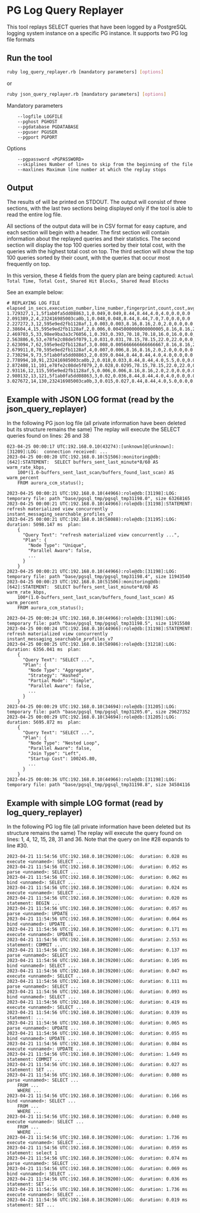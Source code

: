 # PG Log Query Replayer

This tool replays SELECT queries that have been logged by a PostgreSQL logging system instance on a specific PG instance.
It supports two PG log file formats

## Run the tool

```bash
ruby log_query_replayer.rb [mandatory parameters] [options]
```
or 
```bash
ruby json_query_replayer.rb [mandatory parameters] [options]
```

Mandatory parameters
```text
    --logfile LOGFILE
    --pghost PGHOST
    --pgdatabase PGDATABASE
    --pguser PGUSER
    --pgport PGPORT
```

Options
```text
    --pgpassword <PGPASSWORD>
    --skiplines Number of lines to skip from the beginning of the file
    --maxlines Maximum line number at which the replay stops
```

## Output

The results of will be printed on STDOUT. The output will consist of three sections, with the last two sections being displayed only if the tool is able to read the entire log file. 

All sections of the output data will be in CSV format for easy capture, and each section will begin with a header. The first section will contain information about the replayed queries and their statistics. The second section will display the top 100 queries sorted by their total cost, with the queries with the highest total cost on top. The third section will show the top 100 queries sorted by their count, with the queries that occur most frequently on top.

In this version, these 4 fields from the query plan are being captured:
```Actual Total Time, Total Cost, Shared Hit Blocks, Shared Read Blocks```

See an example below:
```
# REPLAYING LOG FILE 
elapsed_in_secs,execution_number,line_number,fingerprint,count,cost,avg_cost,time,avg_time,shared_hit_blocks,avg_shared_hit_blocks,shared_read_blocks,avg_shared_read_blocks
1.729327,1,1,5f1ab0fa5dd08863,1,0.049,0.049,8.44,8.44,4.0,4.0,0.0,0.0
2.091389,2,4,232416985003ca0b,1,0.048,0.048,8.44,8.44,7.0,7.0,0.0,0.0
2.227272,3,12,595e9ed2fb1128af,1,0.003,0.003,8.16,8.16,2.0,2.0,0.0,0.0
2.38604,4,15,595e9ed2fb1128af,2,0.006,0.0045000000000000005,8.16,8.16,2.0,2.0,0.0,0.0
2.469703,5,33,98ee9ba3a3c76056,1,0.393,0.393,70.18,70.18,16.0,16.0,0.0,0.0
2.563886,6,53,e78fe2c08de5f079,1,0.031,0.031,78.15,78.15,22.0,22.0,0.0,0.0
2.623094,7,62,595e9ed2fb1128af,3,0.008,0.005666666666666667,8.16,8.16,2.0,2.0,0.0,0.0
2.679911,8,70,595e9ed2fb1128af,4,0.007,0.006,8.16,8.16,2.0,2.0,0.0,0.0
2.730294,9,73,5f1ab0fa5dd08863,2,0.039,0.044,8.44,8.44,4.0,4.0,0.0,0.0
2.778994,10,91,232416985003ca0b,2,0.018,0.033,8.44,8.44,4.0,5.5,0.0,0.0
2.872408,11,101,e78fe2c08de5f079,2,0.028,0.0295,78.15,78.15,22.0,22.0,0.0,0.0
2.93116,12,115,595e9ed2fb1128af,5,0.006,0.006,8.16,8.16,2.0,2.0,0.0,0.0
2.980132,13,121,5f1ab0fa5dd08863,3,0.02,0.036,8.44,8.44,4.0,4.0,0.0,0.0
3.027672,14,130,232416985003ca0b,3,0.015,0.027,8.44,8.44,4.0,5.0,0.0,0.0
```

## Example with JSON LOG format (read by the json_query_replayer)

In the following PG json log file (all private information have been deleted but its structure remains the same)
The replay will execute the SELECT queries found on lines: 26 and 38

```
023-04-25 00:00:17 UTC:192.168.0.10(43274):[unknown]@[unknown]:[31209]:LOG:  connection received: ...
2023-04-25 00:00:20 UTC:192.168.0.10(51506):monitoring@db:[642]:STATEMENT:  SELECT buffers_sent_last_minute*8/60 AS warm_rate_kbps,
	100*(1.0-buffers_sent_last_scan/buffers_found_last_scan) AS warm_percent
	FROM aurora_ccm_status();

2023-04-25 00:00:21 UTC:192.168.0.10(44966):role@db:[31198]:LOG:  temporary file: path "base/pgsql_tmp/pgsql_tmp31198.0", size 63268165
2023-04-25 00:00:21 UTC:192.168.0.10(44966):role@db:[31198]:STATEMENT:  refresh materialized view concurrently instant_messaging_searchable_profiles_v7
2023-04-25 00:00:21 UTC:192.168.0.10(58088):role@db:[31195]:LOG:  duration: 5098.147 ms  plan:
	{
	  "Query Text": "refresh materialized view concurrently ...",
	  "Plan": {
	    "Node Type": "Unique",
	    "Parallel Aware": false,
	    ...
	  }
	}
2023-04-25 00:00:21 UTC:192.168.0.10(44966):role@db:[31198]:LOG:  temporary file: path "base/pgsql_tmp/pgsql_tmp31198.4", size 11943540
2023-04-25 00:00:23 UTC:192.168.0.10(51506):monitoring@db:[642]:STATEMENT:  SELECT buffers_sent_last_minute*8/60 AS warm_rate_kbps,
	100*(1.0-buffers_sent_last_scan/buffers_found_last_scan) AS warm_percent
	FROM aurora_ccm_status();

2023-04-25 00:00:24 UTC:192.168.0.10(44966):role@db:[31198]:LOG:  temporary file: path "base/pgsql_tmp/pgsql_tmp31198.5", size 11915508
2023-04-25 00:00:24 UTC:192.168.0.10(44966):role@db:[31198]:STATEMENT:  refresh materialized view concurrently instant_messaging_searchable_profiles_v7 
2023-04-25 00:00:25 UTC:192.168.0.10(58986):role@db:[31218]:LOG:  duration: 6356.041 ms  plan:
	{
	  "Query Text": "SELECT ...",
	  "Plan": {
	    "Node Type": "Aggregate",
	    "Strategy": "Hashed",
	    "Partial Mode": "Simple",
	    "Parallel Aware": false,
		...
	  }
	}
2023-04-25 00:00:29 UTC:192.168.0.10(34694):role@db:[31205]:LOG:  temporary file: path "base/pgsql_tmp/pgsql_tmp31205.0", size 29627352
2023-04-25 00:00:29 UTC:192.168.0.10(34694):role@db:[31205]:LOG:  duration: 5695.872 ms  plan:
	{
	  "Query Text": "SELECT ...",
	  "Plan": {
	    "Node Type": "Nested Loop",
	    "Parallel Aware": false,
	    "Join Type": "Left",
	    "Startup Cost": 100245.80,
		...
	  }
	}
2023-04-25 00:00:36 UTC:192.168.0.10(44966):role@db:[31198]:LOG:  temporary file: path "base/pgsql_tmp/pgsql_tmp31198.8", size 34584116
```

## Example with simple LOG format (read by log_query_replayer)

In the following PG log file (all private information have been deleted but its structure remains the same)
The replay will execute the query found on lines: 1, 4, 12, 15, 28, 31 and 36. Note that the query on line #28 expands to line #30.

```
2023-04-21 11:54:56 UTC:192.168.0.10(39200):LOG:  duration: 0.028 ms  execute <unnamed>: SELECT ...
2023-04-21 11:54:56 UTC:192.168.0.10(39200):LOG:  duration: 0.052 ms  parse <unnamed>: SELECT ...
2023-04-21 11:54:56 UTC:192.168.0.10(39200):LOG:  duration: 0.062 ms  bind <unnamed>: SELECT ...
2023-04-21 11:54:56 UTC:192.168.0.10(39200):LOG:  duration: 0.024 ms  execute <unnamed>: SELECT ...
2023-04-21 11:54:56 UTC:192.168.0.10(39200):LOG:  duration: 0.020 ms  statement: BEGIN ...
2023-04-21 11:54:56 UTC:192.168.0.10(39200):LOG:  duration: 0.057 ms  parse <unnamed>: UPDATE ...
2023-04-21 11:54:56 UTC:192.168.0.10(39200):LOG:  duration: 0.064 ms  bind <unnamed>: UPDATE ...
2023-04-21 11:54:56 UTC:192.168.0.10(39200):LOG:  duration: 0.171 ms  execute <unnamed>: UPDATE ...
2023-04-21 11:54:56 UTC:192.168.0.10(39200):LOG:  duration: 2.553 ms  statement: COMMIT ...
2023-04-21 11:54:56 UTC:192.168.0.10(39200):LOG:  duration: 0.137 ms  parse <unnamed>: SELECT ...
2023-04-21 11:54:56 UTC:192.168.0.10(39200):LOG:  duration: 0.105 ms  bind <unnamed>: SELECT ...
2023-04-21 11:54:56 UTC:192.168.0.10(39200):LOG:  duration: 0.047 ms  execute <unnamed>: SELECT ...
2023-04-21 11:54:56 UTC:192.168.0.10(39200):LOG:  duration: 0.111 ms  parse <unnamed>: SELECT ...
2023-04-21 11:54:56 UTC:192.168.0.10(39200):LOG:  duration: 0.093 ms  bind <unnamed>: SELECT ...
2023-04-21 11:54:56 UTC:192.168.0.10(39200):LOG:  duration: 0.419 ms  execute <unnamed>: SELECT ...
2023-04-21 11:54:56 UTC:192.168.0.10(39200):LOG:  duration: 0.039 ms  statement: ...
2023-04-21 11:54:56 UTC:192.168.0.10(39200):LOG:  duration: 0.065 ms  parse <unnamed>: UPDATE ...
2023-04-21 11:54:56 UTC:192.168.0.10(39200):LOG:  duration: 0.055 ms  bind <unnamed>: UPDATE ...
2023-04-21 11:54:56 UTC:192.168.0.10(39200):LOG:  duration: 0.084 ms  execute <unnamed>: UPDATE ...
2023-04-21 11:54:56 UTC:192.168.0.10(39200):LOG:  duration: 1.649 ms  statement: COMMIT ...
2023-04-21 11:54:56 UTC:192.168.0.10(39200):LOG:  duration: 0.027 ms  statement: SET ...
2023-04-21 11:54:56 UTC:192.168.0.10(39200):LOG:  duration: 0.080 ms  parse <unnamed>: SELECT ...
	FROM ...
	WHERE ...
2023-04-21 11:54:56 UTC:192.168.0.10(39200):LOG:  duration: 0.166 ms  bind <unnamed>: SELECT ...
	FROM ...
	WHERE ...
2023-04-21 11:54:56 UTC:192.168.0.10(39200):LOG:  duration: 0.040 ms  execute <unnamed>: SELECT ...
	FROM ...
	WHERE ...
2023-04-21 11:54:56 UTC:192.168.0.10(39200):LOG:  duration: 1.736 ms  execute <unnamed>: SELECT ...
2023-04-21 11:54:56 UTC:192.168.0.10(39200):LOG:  duration: 0.059 ms  statement: select 1
2023-04-21 11:54:56 UTC:192.168.0.10(39200):LOG:  duration: 0.074 ms  parse <unnamed>: SELECT ...
2023-04-21 11:54:56 UTC:192.168.0.10(39200):LOG:  duration: 0.069 ms  bind <unnamed>: SELECT ...
2023-04-21 11:54:56 UTC:192.168.0.10(39200):LOG:  duration: 0.036 ms  statement: SET ...
2023-04-21 11:54:56 UTC:192.168.0.10(39200):LOG:  duration: 1.736 ms  execute <unnamed>: SELECT ...
2023-04-21 11:54:56 UTC:192.168.0.10(39200):LOG:  duration: 0.019 ms  statement: SET ...
```
